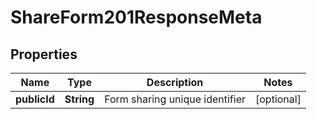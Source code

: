 

# ShareForm201ResponseMeta


## Properties

| Name | Type | Description | Notes |
|------------ | ------------- | ------------- | -------------|
|**publicId** | **String** | Form sharing unique identifier |  [optional] |



